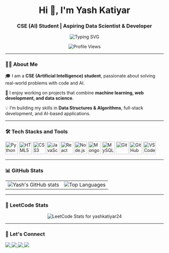 <h1 align="center">Hi 👋, I'm Yash Katiyar</h1>
<h3 align="center">CSE (AI) Student | Aspiring Data Scientist & Developer</h3>

<p align="center">
  <img src="https://readme-typing-svg.herokuapp.com?font=Fira+Code&duration=4000&pause=1000&center=true&vCenter=true&width=435&lines=AI+Enthusiast;Passionate+Coder;DSA+Learner;Open+Source+Contributor;Learning+Every+Day" alt="Typing SVG" />
</p>

<p align="center">
  <img src="https://visitor-badge.laobi.icu/badge?page_id=yashkatiyar24.yashkatiyar24" alt="Profile Views" />
</p>

---

### 👨‍🎓 About Me

🎓 I am a **CSE (Artificial Intelligence) student**, passionate about solving real-world problems with code and AI.  

🚀 I enjoy working on projects that combine **machine learning, web development, and data science**.  

💡 I’m building my skills in **Data Structures & Algorithms**, full-stack development, and AI-based applications.  

---

### 🛠️ Tech Stacks and Tools

<p align="left">
  <img src="https://cdn.jsdelivr.net/gh/devicons/devicon/icons/python/python-original.svg" width="40" height="40" alt="Python"/>
  <img src="https://cdn.jsdelivr.net/gh/devicons/devicon/icons/html5/html5-original.svg" width="40" height="40" alt="HTML5"/>
  <img src="https://cdn.jsdelivr.net/gh/devicons/devicon/icons/css3/css3-original.svg" width="40" height="40" alt="CSS3"/>
  <img src="https://cdn.jsdelivr.net/gh/devicons/devicon/icons/javascript/javascript-original.svg" width="40" height="40" alt="JavaScript"/>
  <img src="https://cdn.jsdelivr.net/gh/devicons/devicon/icons/react/react-original.svg" width="40" height="40" alt="React"/>
  <img src="https://cdn.jsdelivr.net/gh/devicons/devicon/icons/nodejs/nodejs-original.svg" width="40" height="40" alt="Node.js"/>
  <img src="https://cdn.jsdelivr.net/gh/devicons/devicon/icons/mongodb/mongodb-original.svg" width="40" height="40" alt="MongoDB"/>
  <img src="https://cdn.jsdelivr.net/gh/devicons/devicon/icons/mysql/mysql-original.svg" width="40" height="40" alt="MySQL"/>
  <img src="https://cdn.jsdelivr.net/gh/devicons/devicon/icons/git/git-original.svg" width="40" height="40" alt="Git"/>
  <img src="https://cdn.jsdelivr.net/gh/devicons/devicon/icons/github/github-original.svg" width="40" height="40" alt="GitHub"/>
  <img src="https://cdn.jsdelivr.net/gh/devicons/devicon/icons/vscode/vscode-original.svg" width="40" height="40" alt="VSCode"/>
</p>

---

### 📊 GitHub Stats

<table>
  <tr>
    <td><img src="https://github-readme-stats.vercel.app/api?username=yashkatiyar24&show_icons=true&theme=radical" alt="Yash's GitHub stats" /></td>
    <td><img src="https://github-readme-stats.vercel.app/api/top-langs/?username=yashkatiyar24&layout=compact&theme=radical" alt="Top Languages" /></td>
  </tr>
</table>

---

### 🧠 LeetCode Stats

<p align="center">
  <img src="https://leetcard.jacoblin.cool/yashkatiyar24?ext=contest" alt="LeetCode Stats for yashkatiyar24" />
</p>

---

### 🤝 Let's Connect

<p align="left">
  <a href="https://www.linkedin.com/in/yash-katiyar-5765a9285/" target="_blank">
    <img src="https://img.shields.io/badge/LinkedIn-blue?logo=linkedin&style=flat-square" />
  </a>
  <a href="mailto:yashkatiyar2405@gmail.com">
    <img src="https://img.shields.io/badge/Gmail-red?logo=gmail&style=flat-square" />
  </a>
  <a href="https://leetcode.com/yashkatiyar24/" target="_blank">
    <img src="https://img.shields.io/badge/LeetCode-orange?logo=leetcode&style=flat-square" />
  </a>
  <a href="https://github.com/yashkatiyar24" target="_blank">
    <img src="https://img.shields.io/badge/GitHub-black?logo=github&style=flat-square" />
  </a>
</p>
